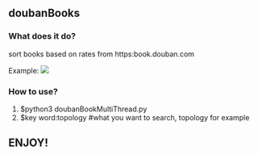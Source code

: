 ## doubanBooks

### What does it do?
sort books based on rates from https:book.douban.com

Example:
![](https://raw.githubusercontent.com/Rafael-Cheng/doubanBooks/master/example.png)

### How to use?
1. $python3 doubanBookMultiThread.py
2. $key word:topology #what you want to search, topology for example

## ENJOY!
